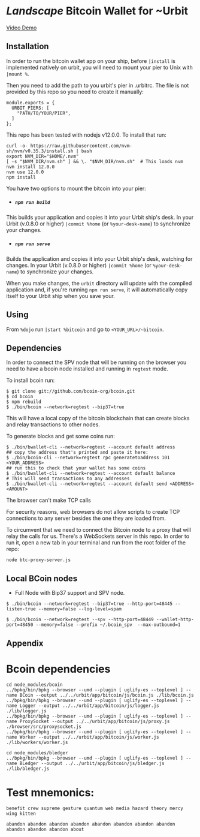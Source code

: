 # *Landscape* Bitcoin Wallet for \~Urbit


[Video Demo](https://youtu.be/QhFLzFDbq5c)

## Installation

In order to run the bitcoin wallet app on your ship, before `|install` is implemented natively on urbit, you will need to mount your pier to Unix with `|mount %`.

Then you need to add the path to you urbit's pier in .urbitrc. The file is not provided by this repo so you need to create it manually:

```
module.exports = {
  URBIT_PIERS: [
    "PATH/TO/YOUR/PIER",
  ]
};
```

This repo has been tested with nodejs v12.0.0. To install that run:

```
curl -o- https://raw.githubusercontent.com/nvm-sh/nvm/v0.35.3/install.sh | bash
export NVM_DIR="$HOME/.nvm"
[ -s "$NVM_DIR/nvm.sh" ] && \. "$NVM_DIR/nvm.sh"  # This loads nvm
nvm install 12.0.0
nvm use 12.0.0
npm install
```

You have two options to mount the bitcoin into your pier:

- ##### `npm run build`

This builds your application and copies it into your Urbit ship's desk. In your Urbit (v.0.8.0 or higher) `|commit %home` (or `%your-desk-name`) to synchronize your changes.

- ##### `npm run serve`

Builds the application and copies it into your Urbit ship's desk, watching for changes. In your Urbit (v.0.8.0 or higher) `|commit %home` (or `%your-desk-name`) to synchronize your changes.

When you make changes, the `urbit` directory will update with the compiled application and, if you're running `npm run serve`, it will automatically copy itself to your Urbit ship when you save your.

## Using

From `%dojo` run `|start %bitcoin` and go to `<YOUR_URL>/~bitcoin`.

## Dependencies

In order to connect the SPV node that will be running on the browser you need to have a bcoin node installed and running in `regtest` mode.

To install bcoin run:

```
$ git clone git://github.com/bcoin-org/bcoin.git
$ cd bcoin
$ npm rebuild
$ ./bin/bcoin --network=regtest --bip37=true
```

This will have a local copy of the bitcoin blockchain that can create blocks and relay transactions to other nodes.

To generate blocks and get some coins run:

```
$ ./bin/bwallet-cli --network=regtest --account default address
## copy the address that's printed and paste it here:
$ ./bin/bcoin-cli --network=regtest rpc generatetoaddress 101 <YOUR_ADDRESS>
## run this to check that your wallet has some coins
$ ./bin/bwallet-cli --network=regtest --account default balance
# This will send transactions to any addresses
$ ./bin/bwallet-cli --network=regtest --account default send <ADDRESS> <AMOUNT>
```

The browser can't make TCP calls

  For security reasons, web browsers do not allow scripts to create TCP connections to any server besides the one they are loaded from.

To circumvent that we need to connect the Bitcoin node to a proxy that will relay the calls for us. There's a WebSockets
server in this repo. In order to run it, open a new tab in your terminal and run from the root folder of the repo:

```
node btc-proxy-server.js
```

## Local BCoin nodes

- Full Node with Bip37 support and SPV node.
```
$ ./bin/bcoin --network=regtest --bip37=true --http-port=48445 --listen-true --memory=false --log-level=spam

$ ./bin/bcoin --network=regtest --spv --http-port=48449 --wallet-http-port=48450 --memory=false --prefix ~/.bcoin_spv  --max-outbound=1
```

## Appendix

# Bcoin dependencies

```
cd node_modules/bcoin
../bpkg/bin/bpkg --browser --umd --plugin [ uglify-es --toplevel ] --name BCoin --output ../../urbit/app/bitcoin/js/bcoin.js ./lib/bcoin.js
../bpkg/bin/bpkg --browser --umd --plugin [ uglify-es --toplevel ] --name Logger --output ../../urbit/app/bitcoin/js/logger.js ./lib/logger.js
../bpkg/bin/bpkg --browser --umd --plugin [ uglify-es --toplevel ] --name ProxySocket --output ../../urbit/app/bitcoin/js/proxy.js ./browser/src/proxysocket.js
../bpkg/bin/bpkg --browser --umd --plugin [ uglify-es --toplevel ] --name Worker --output ../../urbit/app/bitcoin/js/worker.js ./lib/workers/worker.js

cd node_modules/bledger
../bpkg/bin/bpkg --browser --umd --plugin [ uglify-es --toplevel ] --name BLedger --output ../../urbit/app/bitcoin/js/bledger.js ./lib/bledger.js
```

# Test mnemonics:

```
benefit crew supreme gesture quantum web media hazard theory mercy wing kitten
```

```
abandon abandon abandon abandon abandon abandon abandon abandon abandon abandon abandon about
```
